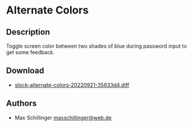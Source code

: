 Alternate Colors
================

Description
-----------
Toggle screen color between two shades of blue during password input to get
some feedback.

Download
--------
* [slock-alternate-colors-20220921-35633d4.diff](slock-alternate-colors-20220921-35633d4.diff)

Authors
-------
* Max Schillinger <maxschillinger@web.de>
